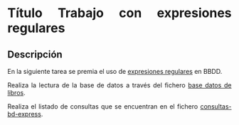 <div align="justify">

# Título Trabajo con expresiones regulares

## Descripción

En la siguiente tarea se premia el uso de [expresiones regulares](../../sqlite/21_regexp.md) en BBDD.

Realiza la lectura de la base de datos a través del fichero [base datos de libros](files/base-datos-libros.sql).

Realiza el listado de consultas que se encuentran en el fichero [consultas-bd-express](files/consultas-bb-expreg.sql).

</div>